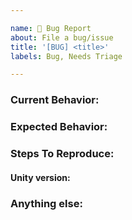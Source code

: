 ```yaml
---

name: 🐞 Bug Report
about: File a bug/issue
title: '[BUG] <title>'
labels: Bug, Needs Triage

---
```


<!--
Note: Please search to see if an issue already exists for the bug you encountered.
-->

### Current Behavior:
<!-- A concise description of what you're experiencing. -->

### Expected Behavior:
<!-- A concise description of what you expected to happen. -->

### Steps To Reproduce:
<!--
Example: steps to reproduce the behavior:
1. In this graph...
2. With this parameters...
3. Do '...'
4. See error...
-->

#### Unity version:

### Anything else:
<!--
Links? References? Anything that will give us more context about the issue that you are encountering!
-->
